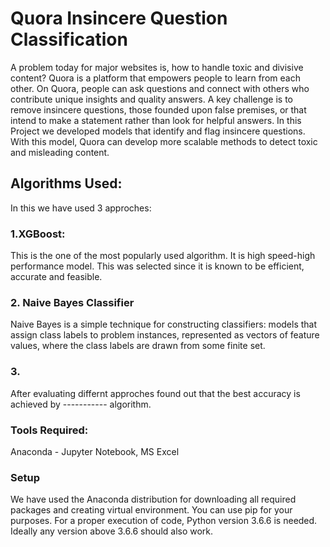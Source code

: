 # Quora Insincere Question Classification
A problem today for major websites is, how to handle toxic and divisive content?
Quora is a platform that empowers people to learn from each other. On Quora, people can ask questions and connect with others who contribute unique insights and quality answers. A key challenge is to remove insincere questions, those founded upon false premises, or that intend to make a statement rather than look for helpful answers.
In this Project we developed models that identify and flag insincere questions. With this model, Quora can develop more scalable methods to detect toxic and misleading content.

## Algorithms Used:

In this we have used 3 approches:
### 1.XGBoost: 
This is the one of the most popularly used algorithm. It is high speed-high performance model. This was selected since it is known to be efficient, accurate and feasible.
### 2. Naive Bayes Classifier
Naive Bayes is a simple technique for constructing classifiers: models that assign class labels to problem instances, represented as vectors of feature values, where the class labels are drawn from some finite set.
### 3. 



After evaluating differnt approches found out that the best accuracy is achieved by ----------- algorithm.

### Tools Required: 
Anaconda -  Jupyter Notebook, MS Excel

### Setup
We have used the Anaconda distribution for downloading all required packages and creating virtual environment. You can use pip for your purposes. For a proper execution of code, Python version 3.6.6 is needed. Ideally any version above 3.6.6 should also work.

